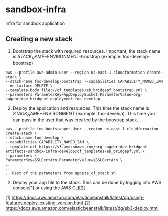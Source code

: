 # sandbox-infra
Infra for sandbox application


## Creating a new stack
1. Bootstrap the stack with required resources. Important, the stack name is $STACK_NAME-$ENVIRONMENT-boostrap (example: foo-develop-boostrap)

```
aws --profile aws-admin-user --region us-east-1 cloudformation create-stack \
--stack-name foo-develop-bootstrap --capabilities CAPABILITY_NAMED_IAM --on-failure DELETE \
--template-body file://cf_templates/eb_bridgepf_bootstrap.yml \
--parameters ParameterKey=AppDeployBucket,ParameterValue=org-sagebridge-bridgepf-deployment-foo-develop
```

2. Deploy the application and resources.  This time the stack name is $STACK_NAME-$ENVIRONMENT (example: foo-develop).  This time you can pass in the user that was created by the boostrap stack.

```
aws --profile foo-bootstapper-User --region us-east-1 cloudformation create-stack \
--stack-name foo-develop \
--capabilities CAPABILITY_NAMED_IAM \
--template-url https://s3.amazonaws.com/org-sagebridge-bridgepf-artifacts-sandbox-infra-develop/cf_templates/eb_bridgepf.yml \
--parameters \
ParameterKey=SSLCertArn,ParameterValue=$SSLCertArn \
..
..
.. Rest of the parameters from update_cf_stack.sh

```

2. Deploy your app file to the stack.  This can be done by logging into AWS console[1] or using the AWS CLI[2].


[1] https://docs.aws.amazon.com/elasticbeanstalk/latest/dg/using-features.deploy-existing-version.html
[2] https://docs.aws.amazon.com/elasticbeanstalk/latest/dg/eb3-deploy.html

